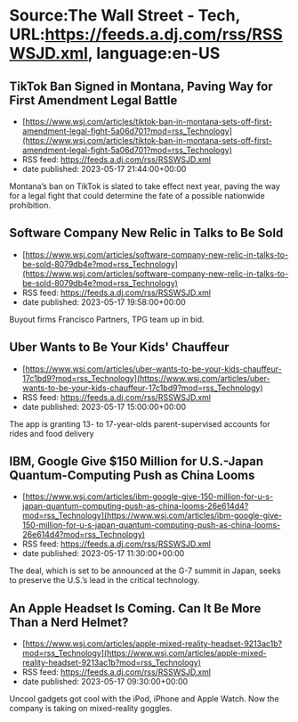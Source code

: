 # Source:The Wall Street - Tech, URL:https://feeds.a.dj.com/rss/RSSWSJD.xml, language:en-US

## TikTok Ban Signed in Montana, Paving Way for First Amendment Legal Battle
 - [https://www.wsj.com/articles/tiktok-ban-in-montana-sets-off-first-amendment-legal-fight-5a06d701?mod=rss_Technology](https://www.wsj.com/articles/tiktok-ban-in-montana-sets-off-first-amendment-legal-fight-5a06d701?mod=rss_Technology)
 - RSS feed: https://feeds.a.dj.com/rss/RSSWSJD.xml
 - date published: 2023-05-17 21:44:00+00:00

Montana’s ban on TikTok is slated to take effect next year, paving the way for a legal fight that could determine the fate of a possible nationwide prohibition.

## Software Company New Relic in Talks to Be Sold
 - [https://www.wsj.com/articles/software-company-new-relic-in-talks-to-be-sold-8079db4e?mod=rss_Technology](https://www.wsj.com/articles/software-company-new-relic-in-talks-to-be-sold-8079db4e?mod=rss_Technology)
 - RSS feed: https://feeds.a.dj.com/rss/RSSWSJD.xml
 - date published: 2023-05-17 19:58:00+00:00

Buyout firms Francisco Partners, TPG team up in bid.

## Uber Wants to Be Your Kids' Chauffeur
 - [https://www.wsj.com/articles/uber-wants-to-be-your-kids-chauffeur-17c1bd9?mod=rss_Technology](https://www.wsj.com/articles/uber-wants-to-be-your-kids-chauffeur-17c1bd9?mod=rss_Technology)
 - RSS feed: https://feeds.a.dj.com/rss/RSSWSJD.xml
 - date published: 2023-05-17 15:00:00+00:00

The app is granting 13- to 17-year-olds parent-supervised accounts for rides and food delivery

## IBM, Google Give $150 Million for U.S.-Japan Quantum-Computing Push as China Looms
 - [https://www.wsj.com/articles/ibm-google-give-150-million-for-u-s-japan-quantum-computing-push-as-china-looms-26e614d4?mod=rss_Technology](https://www.wsj.com/articles/ibm-google-give-150-million-for-u-s-japan-quantum-computing-push-as-china-looms-26e614d4?mod=rss_Technology)
 - RSS feed: https://feeds.a.dj.com/rss/RSSWSJD.xml
 - date published: 2023-05-17 11:30:00+00:00

The deal, which is set to be announced at the G-7 summit in Japan, seeks to preserve the U.S.’s lead in the critical technology.

## An Apple Headset Is Coming. Can It Be More Than a Nerd Helmet?
 - [https://www.wsj.com/articles/apple-mixed-reality-headset-9213ac1b?mod=rss_Technology](https://www.wsj.com/articles/apple-mixed-reality-headset-9213ac1b?mod=rss_Technology)
 - RSS feed: https://feeds.a.dj.com/rss/RSSWSJD.xml
 - date published: 2023-05-17 09:30:00+00:00

Uncool gadgets got cool with the iPod, iPhone and Apple Watch. Now the company is taking on mixed-reality goggles.

